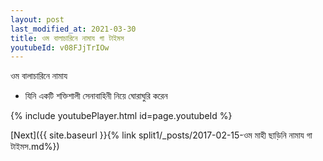 ```yaml
---
layout: post
last_modified_at: 2021-03-30
title: ওম বালাচারিনে নামায গা টাইমস
youtubeId: v08FJjTrIOw
---
```

 
 
 ওম বালাচারিনে নামায  
 
 -  যিনি একটি শক্তিশালী সেনাবাহিনী নিয়ে ঘোরাঘুরি করেন 
 
  
 
  
 
 
 
 
 
 


{% include youtubePlayer.html id=page.youtubeId %}
 
[Next]({{ site.baseurl }}{% link  split1/_posts/2017-02-15-ওম মাহী ছাড়িনি নামায গা টাইমস.md%})
 
